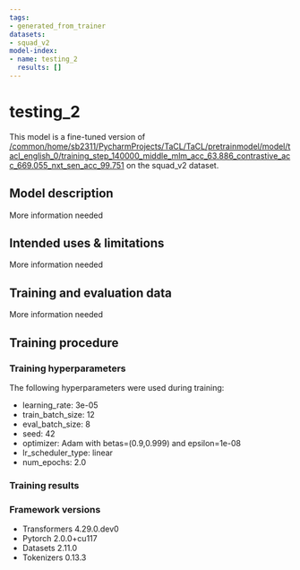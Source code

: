 ```yaml
---
tags:
- generated_from_trainer
datasets:
- squad_v2
model-index:
- name: testing_2
  results: []
---
```


<!-- This model card has been generated automatically according to the information the Trainer had access to. You
should probably proofread and complete it, then remove this comment. -->

# testing_2

This model is a fine-tuned version of [/common/home/sb2311/PycharmProjects/TaCL/TaCL/pretrainmodel/model/tacl_english_0/training_step_140000_middle_mlm_acc_63.886_contrastive_acc_669.055_nxt_sen_acc_99.751](https://huggingface.co//common/home/sb2311/PycharmProjects/TaCL/TaCL/pretrainmodel/model/tacl_english_0/training_step_140000_middle_mlm_acc_63.886_contrastive_acc_669.055_nxt_sen_acc_99.751) on the squad_v2 dataset.

## Model description

More information needed

## Intended uses & limitations

More information needed

## Training and evaluation data

More information needed

## Training procedure

### Training hyperparameters

The following hyperparameters were used during training:
- learning_rate: 3e-05
- train_batch_size: 12
- eval_batch_size: 8
- seed: 42
- optimizer: Adam with betas=(0.9,0.999) and epsilon=1e-08
- lr_scheduler_type: linear
- num_epochs: 2.0

### Training results



### Framework versions

- Transformers 4.29.0.dev0
- Pytorch 2.0.0+cu117
- Datasets 2.11.0
- Tokenizers 0.13.3
